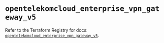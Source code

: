 # `opentelekomcloud_enterprise_vpn_gateway_v5`

Refer to the Terraform Registry for docs: [`opentelekomcloud_enterprise_vpn_gateway_v5`](https://registry.terraform.io/providers/opentelekomcloud/opentelekomcloud/1.36.50/docs/resources/enterprise_vpn_gateway_v5).
